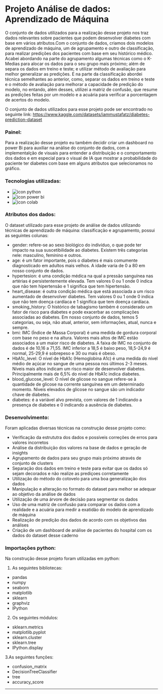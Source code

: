 # Projeto Análise de dados: Aprendizado de Máquina

O conjunto de dados utilizados para a realização desse projeto nos traz dados relevantes sobre pacientes que podem desenvolver diabetes com base em vários atributos.Com o conjunto de dados, criamos dois modelos de aprendizado de máquina, um de agrupamento e outro de classificação, para realizar predições dos pacientes com base em seu histórico médico. Acabei abordando na parte do agrupamento algumas técnicas como o K-Medias para alocar os dados para o seu grupo mais próximo; além de separa os dados em treino e teste; e utilizar método de avaliação para melhor generalizar as predições. E na parte da classificação abordei técnica semelhantes ao anterior, como, separar os dados em treino e teste e o método de avaliação para melhorar a capacidade de predição do modelo, no entando, além desses, utilizei a matriz de confusão, que resume as predições feitas por um modelo e a acuária para verificar a porcentagem de acertos do modelo. 

O conjunto de dados utilizados para esse projeto pode ser encontrado no seguinte link: 
https://www.kaggle.com/datasets/iammustafatz/diabetes-prediction-dataset

### Painel:

Para a realização desse projeto eu também decidir criar um dashboard no power Bi para auxiliar na análise do conjunto de dados, com a implementalção de visuais para entender a distribuição e o comportamento dos dados e em especial para o visual de IA que mostrar a probabilidade do paciente ter diabetes com base em alguns atributos que selecionamos no gráfico.

### Tecnologias utilizadas:

* <img src="https://img.shields.io/badge/Python-000000?style=for-the-badge&logo=python&logoColor=yellow1" alt="icon python" > 
* <img src="https://img.shields.io/badge/Power_BI-000000?style=for-the-badge&logo=powerbi&logoColor=yellow" alt="icon power bi">
* <img src="https://img.shields.io/badge/Colab-F9AB00?style=for-the-badge&logo=googlecolab&color=525252" alt="icon colab">

### Atributos dos dados:

O dataset utilizado para esse projeto de análise de dados utilizando técnicas de aprendizado de máquina: classificação e agrupamento, possui as seguintes colunas:

* gender: refere-se ao sexo biológico do indivíduo, o que pode ter impacto na sua suscetibilidade ao diabetes. Existem três categorias nele: masculino, feminino e outros.
* age: é um fator importante, pois o diabetes é mais comumente diagnosticado em adultos mais velhos. A idade varia de 0 a 80 em nosso conjunto de dados.
* hypertesion: é uma condição médica na qual a pressão sanguínea nas artérias é persistentemente elevada. Tem valores 0 ou 1 onde 0 indica que não tem hipertensão e 1 significa que tem hipertensão.
* heart_disease: é outra condição médica que está associada a um risco aumentado de desenvolver diabetes. Tem valores 0 ou 1 onde 0 indica que não tem doença cardíaca e 1 significa que tem doença cardíaca.
* smoking_history: O histórico de tabagismo também é considerado um fator de risco para diabetes e pode exacerbar as complicações associadas ao diabetes. Em nosso conjunto de dados, temos 5 categorias, ou seja, não atual, anterior, sem informações, atual, nunca e sempre.
* bmi: IMC (Índice de Massa Corporal) é uma medida de gordura corporal com base no peso e na altura. Valores mais altos de IMC estão associados a um maior risco de diabetes. A faixa de IMC no conjunto de dados é de 10,16 a 71,55. IMC inferior a 18,5 é baixo peso, 18,5-24,9 é normal, 25-29,9 é sobrepeso e 30 ou mais é obeso.
* HbA1c_level: O nível de HbA1c (Hemoglobina A1c) é uma medida do nível médio de açúcar no sangue de uma pessoa nos últimos 2-3 meses. Níveis mais altos indicam um risco maior de desenvolver diabetes. Principalmente mais de 6,5% do nível de HbA1c indica diabetes.
* blood_glucose_level: O nível de glicose no sangue refere-se à quantidade de glicose na corrente sanguínea em um determinado momento. Níveis elevados de glicose no sangue são um indicador chave de diabetes.
* diabetes: é a variável alvo prevista, com valores de 1 indicando a presença de diabetes e 0 indicando a ausência de diabetes.

### Desenvolvimento:

Foram aplicadas diversas técnicas na construção desse projeto como:

* Verificação da estrututra dos dados e possíveis correções de erros para valores incorretos
* Análise da distribuição dos valores na base de dados e geração de insights
* Agrupamento de dados para seu grupo mais próximo através de conjunto de clusters
* Separação dos dados em treino e teste para evitar que os dados só sejam decorados e não realize as prediçoes corretamente
* Utilização do método do cotovelo para uma boa generalização dos dados
* Manipulação e alteração no formato do dataset para melhor se adequar ao objetivo da análise de dados
* Utilização de uma árvore de decisão para segmentar os dados
* Uso de uma matriz de confusão para comparar os dados com a realidade e a acuária para medir a exatidão do modelo de aprendizado de máquina
* Realização de predição dos dados de acordo com os objetivos das análises
* Criação de um dashboard de análise de pacientes do hospital com os dados do dataset desse caderno
### Importações python:

Na construção desse projeto foram utilizadas em python:
1. As seguintes bibliotecas:

* pandas
* numpy
* seaborn
* matplotlib
* sklearn
* graphviz
* IPython

2. Os seguintes módulos:

* sklearn.metrics
* matplotlib.pyplot
* sklearn.cluster
* sklearn.tree
* IPython.display
  

3.As seguintes funções: 

* confusion_matrix
* DecisionTreeClassifier
* tree
* accuracy_score

  
--------

